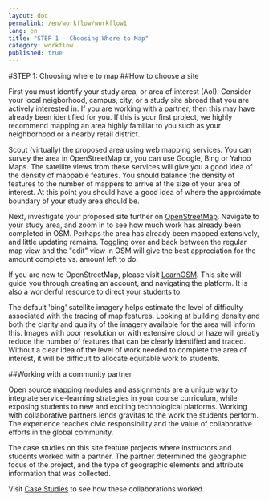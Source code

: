 ```yaml
---
layout: doc
permalink: /en/workflow/workflow1
lang: en
title: "STEP 1 - Choosing Where to Map"
category: workflow
published: true
---
```


#STEP 1: Choosing where to map
##How to choose a site

First you must identify your study area, or area of interest (AoI). Consider your local neigborhood, campus, city, or a study site abroad that you are actively interested in. If you are working with a partner, then this may have already been identified for you. If this is your first project, we highly recommend mapping an area highly familiar to you such as your neighborhood or a nearby retail district.  

Scout (virtually) the proposed area using web mapping services. You can survey the area in OpenStreetMap or, you can use Google, Bing or Yahoo Maps. The satellite views from these services will give you a good idea of the density of mappable features. You should balance the density of features to the number of mappers to arrive at the size of your area of interest. At this point you should have a good idea of where the approximate boundary of your study area should be.

Next, investigate your proposed site further on [OpenStreetMap](http://openstreetmap.org/). Navigate to your study area, and zoom in to see how much work has already been completed in OSM. Perhaps the area has already been mapped extensively, and little updating remains. Toggling over and back between the regular map view and the "edit" view in OSM will give the best appreciation for the amount complete vs. amount left to do. 

If you are new to OpenStreetMap, please visit [LearnOSM](http://learnosm.org/en/beginner/start-osm/). This site will guide you through creating an account, and navigating the platform. It is also a wonderful resource to direct your students to. 

The default 'bing' satellite imagery helps estimate the level of difficulty associated with the tracing of map features.  Looking at building density and both the clarity and quality of the imagery available for the area will inform this.  Images with poor resolution or with extensive cloud or haze will greatly reduce the number of features that can be clearly identified and traced.  Without a clear idea of the level of work needed to complete the area of interest, it will be difficult to allocate equitable work to students.



##Working with a community partner

Open source mapping modules and assignments are a unique way to integrate service-learning strategies in your course curriculum, while exposing students to new and exciting technological platforms. 
Working with collaborative partners lends gravitas to the work the students perform. The experience teaches civic responsibility and the value of collaborative efforts in the global community.

The case studies on this site feature projects where instructors and students worked with a partner. The partner determined the geographic focus of the project, and the type of geographic elements and attribute information that was collected. 

Visit [Case Studies](http://teachosm.org/en/cases/) to see how these collaborations worked.
